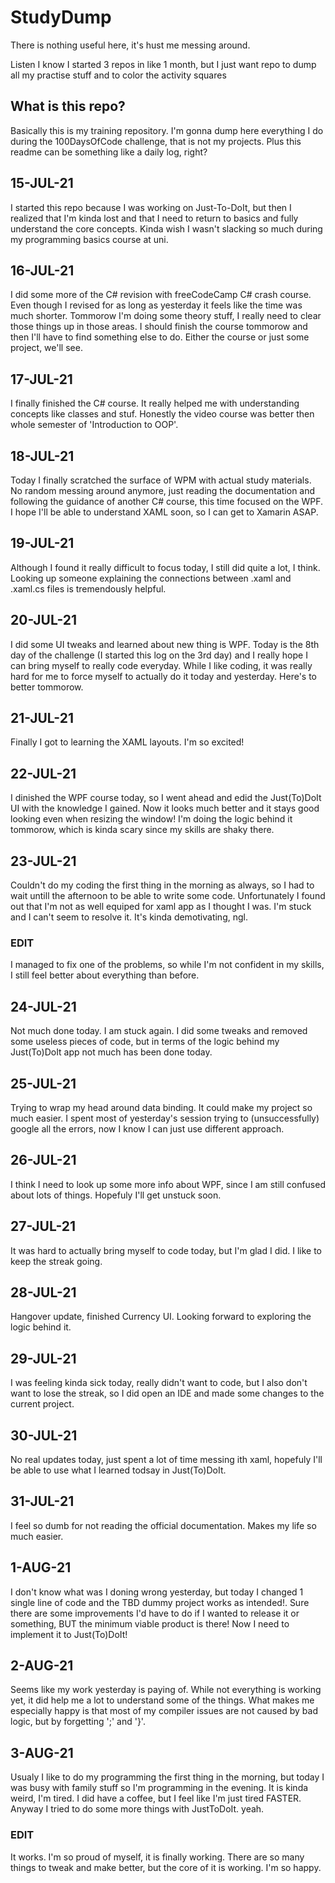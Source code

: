 # StudyDump
There is nothing useful here, it's hust me messing around.

Listen I know I started 3 repos in like 1 month, but I just want repo to dump all my practise stuff and to color the activity squares

## What is this repo?
Basically this is my training repository. I'm gonna dump here everything I do during the 100DaysOfCode challenge, that is not my projects. Plus this readme can be something like a daily log, right?
## 15-JUL-21
I started this repo because I was working on Just-To-DoIt, but then I realized that I'm kinda lost and that I need to return to basics and fully understand the core concepts. Kinda wish I wasn't slacking so much during my programming basics course at uni.
## 16-JUL-21
I did some more of the C# revision with freeCodeCamp C# crash course. Even though I revised for as long as yesterday it feels like the time was much shorter. Tommorow I'm doing some theory stuff, I really need to clear those things up in those areas. I should finish the course tommorow and then I'll have to find something else to do. Either the course or just some project, we'll see.
## 17-JUL-21
I finally finished the C# course. It really helped me with understanding concepts like classes and stuf. Honestly the video course was better then whole semester of 'Introduction to OOP'.
## 18-JUL-21
Today I finally scratched the surface of WPM with actual study materials. No random messing around anymore, just reading the documentation and following the guidance of another C# course, this time focused on the WPF. I hope I'll be able to understand XAML soon, so I can get to Xamarin ASAP.
## 19-JUL-21
Although I found it really difficult to focus today, I still did quite a lot, I think. Looking up someone explaining the connections between .xaml and .xaml.cs files is tremendously helpful.
## 20-JUL-21
I did some UI tweaks and learned about new thing is WPF. Today is the 8th day of the challenge (I started this log on the 3rd day) and I really hope I can bring myself to really code everyday. While I like coding, it was really hard for me to force myself to actually do it today and yesterday. Here's to better tommorow.
## 21-JUL-21
Finally I got to learning the XAML layouts. I'm so excited!
## 22-JUL-21
I dinished the WPF course today, so I went ahead and edid the Just(To)DoIt UI with the knowledge I gained. Now it looks much better and it stays good looking even when resizing the window! I'm doing the logic behind it tommorow, which is kinda scary since my skills are shaky there.
## 23-JUL-21
Couldn't do my coding the first thing in the morning as always, so I had to wait untill the afternoon to be able to write some code. Unfortunately I found out that I'm not as well equiped for xaml app as I thought I was. I'm stuck and I can't seem to resolve it. It's kinda demotivating, ngl.
### EDIT
I managed to fix one of the problems, so while I'm not confident in my skills, I still feel better about everything than before.
## 24-JUL-21
Not much done today. I am stuck again. I did some tweaks and removed some useless pieces of code, but in terms of the logic behind my Just(To)DoIt app not much has been done today.
## 25-JUL-21
Trying to wrap my head around data binding. It could make my project so much easier. I spent most of yesterday's session trying to (unsuccessfully) google all the errors, now I know I can just use different approach.
## 26-JUL-21
I think I need to look up some more info about WPF, since I am still confused about lots of things. Hopefuly I'll get unstuck soon.
## 27-JUL-21
It was hard to actually bring myself to code today, but I'm glad I did. I like to keep the streak going.
## 28-JUL-21
Hangover update, finished Currency UI. Looking forward to exploring the logic behind it.
## 29-JUL-21
I was feeling kinda sick today, really didn't want to code, but I also don't want to lose the streak, so I did open an IDE and made some changes to the current project.
## 30-JUL-21
No real updates today, just spent a lot of time messing ith xaml, hopefuly I'll be able to use what I learned todsay in Just(To)DoIt.
## 31-JUL-21
I feel so dumb for not reading the official documentation. Makes my life so much easier.
## 1-AUG-21
I don't know what was I doning wrong yesterday, but today I changed 1 single line of code and the TBD dummy project works as intended!. Sure there are some improvements I'd have to do if I wanted to release it or something, BUT the minimum viable product is there! Now I need to implement it to Just(To)DoIt!
## 2-AUG-21
Seems like my work yesterday is paying of. While not everything is working yet, it did help me a lot to understand some of the things. What makes me especially happy is that most of my compiler issues are not caused by bad logic, but by forgetting ';' and '}'.
## 3-AUG-21
Usualy I like to do my programming the first thing in the morning, but today I was busy with family stuff so I'm programming in the evening. It is kinda weird, I'm tired. I did have a coffee, but I feel like I'm just tired FASTER. Anyway I tried to do some more things with JustToDoIt. yeah.
### EDIT
It works. I'm so proud of myself, it is finally working. There are so many things to tweak and make better, but the core of it is working. I'm so happy.